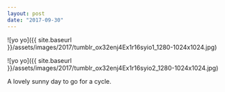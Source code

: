 ```yaml
---
layout: post
date: "2017-09-30"
---
```


![yo yo]({{ site.baseurl }}/assets/images/2017/tumblr_ox32enj4Ex1r16syio1_1280-1024x1024.jpg)

![yo yo]({{ site.baseurl }}/assets/images/2017/tumblr_ox32enj4Ex1r16syio2_1280-1024x1024.jpg)

A lovely sunny day to go for a cycle.
